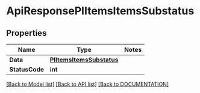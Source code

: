 # ApiResponsePIItemsItemsSubstatus

## Properties
Name | Type | Notes
------------ | ------------- | -------------
**Data** | **[**PIItemsItemsSubstatus**](../Model/PIItemsItemsSubstatus.md)**
**StatusCode** | **int**

[[Back to Model list]](../../DOCUMENTATION.md#documentation-for-models) [[Back to API list]](../../DOCUMENTATION.md#documentation-for-api-endpoints) [[Back to DOCUMENTATION]](../../DOCUMENTATION.md)

